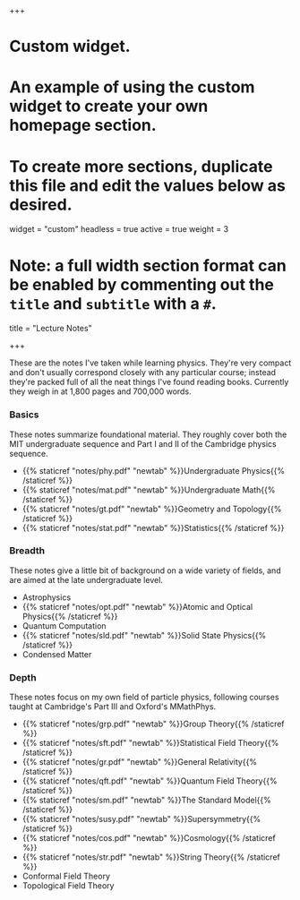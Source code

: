+++
# Custom widget.
# An example of using the custom widget to create your own homepage section.
# To create more sections, duplicate this file and edit the values below as desired.
widget = "custom"
headless = true
active = true
weight = 3

# Note: a full width section format can be enabled by commenting out the `title` and `subtitle` with a `#`.
title = "Lecture Notes"

+++

These are the notes I've taken while learning physics. They're very compact and don't usually correspond closely with any particular course; instead they're packed full of all the neat things I've found reading books. Currently they weigh in at 1,800 pages and 700,000 words. 

### Basics

These notes summarize foundational material. They roughly cover both the MIT undergraduate sequence and Part I and II of the Cambridge physics sequence. 

- {{% staticref "notes/phy.pdf" "newtab" %}}Undergraduate Physics{{% /staticref %}}
- {{% staticref "notes/mat.pdf" "newtab" %}}Undergraduate Math{{% /staticref %}}
- {{% staticref "notes/gt.pdf" "newtab" %}}Geometry and Topology{{% /staticref %}}
- {{% staticref "notes/stat.pdf" "newtab" %}}Statistics{{% /staticref %}} 

### Breadth

These notes give a little bit of background on a wide variety of fields, and are aimed at the late undergraduate level.

- Astrophysics
- {{% staticref "notes/opt.pdf" "newtab" %}}Atomic and Optical Physics{{% /staticref %}} 
- Quantum Computation
- {{% staticref "notes/sld.pdf" "newtab" %}}Solid State Physics{{% /staticref %}}
- Condensed Matter

### Depth

These notes focus on my own field of particle physics, following courses taught at Cambridge's Part III and Oxford's MMathPhys.

- {{% staticref "notes/grp.pdf" "newtab" %}}Group Theory{{% /staticref %}} 
- {{% staticref "notes/sft.pdf" "newtab" %}}Statistical Field Theory{{% /staticref %}}
- {{% staticref "notes/gr.pdf" "newtab" %}}General Relativity{{% /staticref %}}
- {{% staticref "notes/qft.pdf" "newtab" %}}Quantum Field Theory{{% /staticref %}} 
- {{% staticref "notes/sm.pdf" "newtab" %}}The Standard Model{{% /staticref %}}
- {{% staticref "notes/susy.pdf" "newtab" %}}Supersymmetry{{% /staticref %}}
- {{% staticref "notes/cos.pdf" "newtab" %}}Cosmology{{% /staticref %}}
- {{% staticref "notes/str.pdf" "newtab" %}}String Theory{{% /staticref %}}
- Conformal Field Theory
- Topological Field Theory